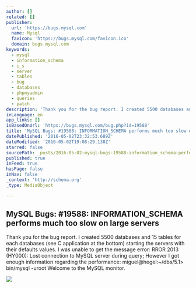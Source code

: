 ```yaml
---
author: []
related: []
publisher:
  url: 'https://bugs.mysql.com'
  name: Mysql
  favicon: 'https://bugs.mysql.com/favicon.ico'
  domain: bugs.mysql.com
keywords:
  - mysql
  - information_schema
  - i_s
  - server
  - tables
  - bug
  - databases
  - phpmyadmin
  - queries
  - patch
description: 'Thank you for the bug report. I created 5500 databases and 15 tables for each databases (see C application at the bottom) starting the servers with their defaults values. I was unable to get the message error: RROR 2013 (HY000): Lost connection to MySQL server during query; However I got enough information regarding the performance: miguel@hegel:~/dbs/5.1> bin/mysql -uroot Welcome to the MySQL monitor.'
inLanguage: en
app_links: []
isBasedOnUrl: 'https://bugs.mysql.com/bug.php?id=19588'
title: 'MySQL Bugs: #19588: INFORMATION_SCHEMA performs much too slow on large servers'
datePublished: '2016-05-02T23:32:53.689Z'
dateModified: '2016-05-02T19:08:29.138Z'
starred: false
sourcePath: _posts/2016-05-02-mysql-bugs-19588-information_schema-performs-much-too-slo.md
published: true
inFeed: true
hasPage: false
inNav: false
_context: 'http://schema.org'
_type: MediaObject

---
```

<article style=""><h1>MySQL Bugs: #19588: INFORMATION_SCHEMA performs much too slow on large servers</h1><p>Thank you for the bug report. I created 5500 databases and 15 tables for each databases (see C application at the bottom) starting the servers with their defaults values. I was unable to get the message error: RROR 2013 (HY000): Lost connection to MySQL server during query; However I got enough information regarding the performance: miguel@hegel:~/dbs/5.1&gt; bin/mysql -uroot Welcome to the MySQL monitor.</p><img src="https://bugs.mysql.com/images/mysql_100x52-64.gif" /></article>